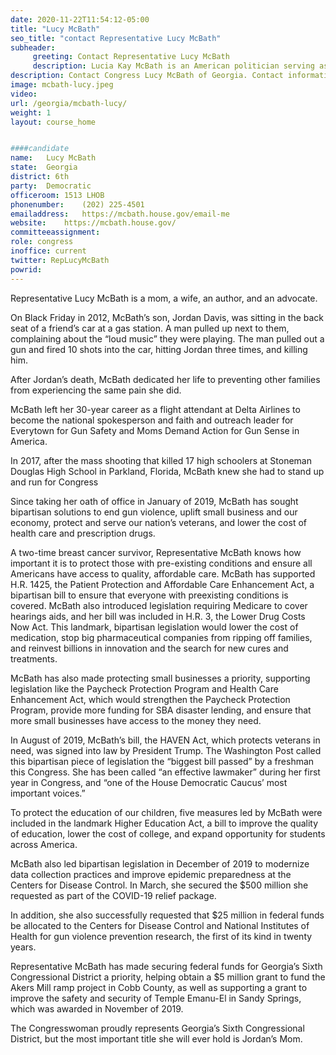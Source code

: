 ```yaml
---
date: 2020-11-22T11:54:12-05:00
title: "Lucy McBath"
seo_title: "contact Representative Lucy McBath"
subheader:
     greeting: Contact Representative Lucy McBath 
     description: Lucia Kay McBath is an American politician serving as the U.S. Representative for Georgia's 6th congressional district.
description: Contact Congress Lucy McBath of Georgia. Contact information for Lucy McBath includes email address, phone number, and mailing address.
image: mcbath-lucy.jpeg
video: 
url: /georgia/mcbath-lucy/
weight: 1
layout: course_home


####candidate
name:	Lucy McBath
state:	Georgia
district: 6th
party:	Democratic
officeroom:	1513 LHOB
phonenumber:	(202) 225-4501
emailaddress:	https://mcbath.house.gov/email-me
website:	https://mcbath.house.gov/
committeeassignment: 
role: congress
inoffice: current
twitter: RepLucyMcBath
powrid: 
---
```


Representative Lucy McBath is a mom, a wife, an author, and an advocate.

On Black Friday in 2012, McBath’s son, Jordan Davis, was sitting in the back seat of a friend’s car at a gas station. A man pulled up next to them, complaining about the “loud music” they were playing. The man pulled out a gun and fired 10 shots into the car, hitting Jordan three times, and killing him. 

After Jordan’s death, McBath dedicated her life to preventing other families from experiencing the same pain she did.

McBath left her 30-year career as a flight attendant at Delta Airlines to become the national spokesperson and faith and outreach leader for Everytown for Gun Safety and Moms Demand Action for Gun Sense in America. 

In 2017, after the mass shooting that killed 17 high schoolers at Stoneman Douglas High School in Parkland, Florida, McBath knew she had to stand up and run for Congress

Since taking her oath of office in January of 2019, McBath has sought bipartisan solutions to end gun violence, uplift small business and our economy, protect and serve our nation’s veterans, and lower the cost of health care and prescription drugs. 

A two-time breast cancer survivor, Representative McBath knows how important it is to protect those with pre-existing conditions and ensure all Americans have access to quality, affordable care. McBath has supported H.R. 1425, the Patient Protection and Affordable Care Enhancement Act, a bipartisan bill to ensure that everyone with preexisting conditions is covered. McBath also introduced legislation requiring Medicare to cover hearings aids, and her bill was included in H.R. 3, the Lower Drug Costs Now Act. This landmark, bipartisan legislation would lower the cost of medication, stop big pharmaceutical companies from ripping off families, and reinvest billions in innovation and the search for new cures and treatments. 

McBath has also made protecting small businesses a priority, supporting legislation like the Paycheck Protection Program and Health Care Enhancement Act, which would strengthen the Paycheck Protection Program, provide more funding for SBA disaster lending, and ensure that more small businesses have access to the money they need.

In August of 2019, McBath’s bill, the HAVEN Act, which protects veterans in need, was signed into law by President Trump. The Washington Post called this bipartisan piece of legislation the “biggest bill passed” by a freshman this Congress. She has been called “an effective lawmaker” during her first year in Congress, and “one of the House Democratic Caucus’ most important voices.” 

To protect the education of our children, five measures led by McBath were included in the landmark Higher Education Act, a bill to improve the quality of education, lower the cost of college, and expand opportunity for students across America. 

McBath also led bipartisan legislation in December of 2019 to modernize data collection practices and improve epidemic preparedness at the Centers for Disease Control. In March, she secured the $500 million she requested as part of the COVID-19 relief package. 

In addition, she also successfully requested that $25 million in federal funds be allocated to the Centers for Disease Control and National Institutes of Health for gun violence prevention research, the first of its kind in twenty years.

Representative McBath has made securing federal funds for Georgia’s Sixth Congressional District a priority, helping obtain a $5 million grant to fund the Akers Mill ramp project in Cobb County, as well as supporting a grant to improve the safety and security of Temple Emanu-El in Sandy Springs, which was awarded in November of 2019.

The Congresswoman proudly represents Georgia’s Sixth Congressional District, but the most important title she will ever hold is Jordan’s Mom.